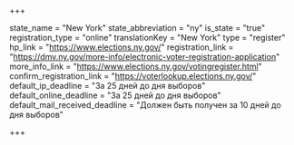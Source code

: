 +++

state_name = "New York"
state_abbreviation = "ny"
is_state = "true"
registration_type = "online"
translationKey = "New York"
type = "register"
hp_link = "https://www.elections.ny.gov/"
registration_link = "https://dmv.ny.gov/more-info/electronic-voter-registration-application"
more_info_link = "https://www.elections.ny.gov/votingregister.html"
confirm_registration_link = "https://voterlookup.elections.ny.gov/"
default_ip_deadline = "За 25 дней до дня выборов"
default_online_deadline = "За 25 дней до дня выборов"
default_mail_received_deadline = "Должен быть получен за 10 дней до дня выборов"

+++